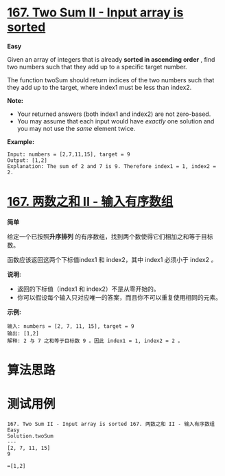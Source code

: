 # [167. Two Sum II - Input array is sorted][enTitle]

**Easy**

Given an array of integers that is already **sorted in ascending order** , find two numbers such that they add up to a specific target number.

The function twoSum should return indices of the two numbers such that they add up to the target, where index1 must be less than index2.

**Note:** 

- Your returned answers (both index1 and index2) are not zero-based. 
- You may assume that each input would have  *exactly*  one solution and you may not use the  *same*  element twice.

**Example:** 

```
Input: numbers = [2,7,11,15], target = 9
Output: [1,2]
Explanation: The sum of 2 and 7 is 9. Therefore index1 = 1, index2 = 2.
```


# [167. 两数之和 II - 输入有序数组][cnTitle]

**简单**

给定一个已按照**升序排列** 的有序数组，找到两个数使得它们相加之和等于目标数。

函数应该返回这两个下标值index1 和 index2，其中 index1 必须小于 index2 *。* 

**说明:** 

- 返回的下标值（index1 和 index2）不是从零开始的。 
- 你可以假设每个输入只对应唯一的答案，而且你不可以重复使用相同的元素。

**示例:** 

```
输入: numbers = [2, 7, 11, 15], target = 9
输出: [1,2]
解释: 2 与 7 之和等于目标数 9 。因此 index1 = 1, index2 = 2 。
```




# 算法思路

# 测试用例
```
167. Two Sum II - Input array is sorted 167. 两数之和 II - 输入有序数组 Easy
Solution.twoSum
---
[2, 7, 11, 15]
9

=[1,2]
```

[enTitle]: https://leetcode.com/problems/two-sum-ii-input-array-is-sorted/
[cnTitle]: https://leetcode-cn.com/problems/two-sum-ii-input-array-is-sorted/
